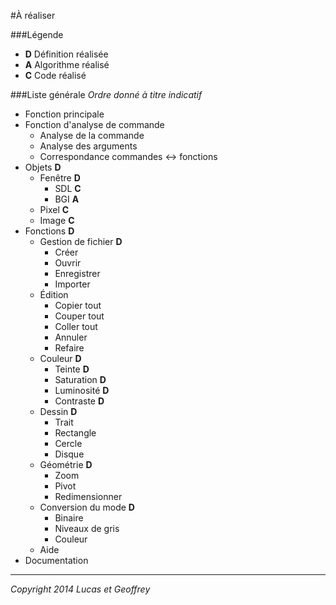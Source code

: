 #À réaliser

###Légende
* **D** Définition réalisée
* **A** Algorithme réalisé
* **C** Code réalisé

###Liste générale
*Ordre donné à titre indicatif*

* Fonction principale
* Fonction d'analyse de commande
    * Analyse de la commande
    * Analyse des arguments
    * Correspondance commandes ↔ fonctions
* Objets **D**
    * Fenêtre **D**
        * SDL **C**
        * BGI **A**
    * Pixel **C**
    * Image **C**
* Fonctions **D**
    * Gestion de fichier **D**
        * Créer
        * Ouvrir
        * Enregistrer
        * Importer
    * Édition
        * Copier tout
        * Couper tout
        * Coller tout
        * Annuler
        * Refaire
    * Couleur **D**
        * Teinte **D**
        * Saturation **D**
        * Luminosité **D**
        * Contraste **D**
    * Dessin **D**
        * Trait
        * Rectangle
        * Cercle
        * Disque
    * Géométrie **D**
        * Zoom
        * Pivot
        * Redimensionner
    * Conversion du mode **D**
        * Binaire
        * Niveaux de gris
        * Couleur
    * Aide
* Documentation


----------
*Copyright 2014 Lucas et Geoffrey*